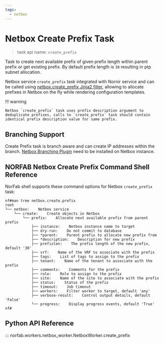 ```yaml
---
tags:
  - netbox
---
```


# Netbox Create Prefix Task

> task api name: `create_prefix`

Task to create next available prefix of given prefix length within parent prefix or get existing prefix. By default prefix length is `30` resulting in ptp subnet allocation.

Netbox service `create_prefix` task integrated with Nornir service and can be called 
using [netbox.create_prefix Jinja2 filter](../nornir/services_nornir_service_jinja2_filters.md#netboxcreate_prefix), 
allowing to allocate prefixes in Netbox on the fly while rendering configuration templates. 

!!! warning

    Netbox `create_prefix` task uses prefix description argument to deduplicate prefixes, calls to `create_prefix` task should contain identical prefix description value for same prefix.

## Branching Support

Create Prefix task is branch aware and can create IP addresses within the branch. [Netbox Branching Plugin](https://github.com/netboxlabs/netbox-branching) need to be installed on Netbox instance.

## NORFAB Netbox Create Prefix Command Shell Reference

NorFab shell supports these command options for Netbox `create_prefix` task:

```
nf#man tree netbox.create.prefix
root
└── netbox:    Netbox service
    └── create:    Create objects in Netbox
        └── prefix:    Allocate next available prefix from parent prefix
            ├── instance:    Netbox instance name to target
            ├── dry-run:    Do not commit to database
            ├── *parent:    Parent prefix to allocate new prefix from
            ├── *description:    Description for new prefix
            ├── prefixlen:    The prefix length of the new prefix, default '30'
            ├── vrf:    Name of the VRF to associate with the prefix
            ├── tags:    List of tags to assign to the prefix
            ├── tenant:    Name of the tenant to associate with the prefix
            ├── comments:    Comments for the prefix
            ├── role:    Role to assign to the prefix
            ├── site:    Name of the site to associate with the prefix
            ├── status:    Status of the prefix
            ├── timeout:    Job timeout
            ├── workers:    Filter worker to target, default 'any'
            ├── verbose-result:    Control output details, default 'False'
            └── progress:    Display progress events, default 'True'
nf#
```

## Python API Reference

::: norfab.workers.netbox_worker.NetboxWorker.create_prefix